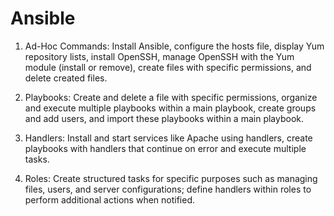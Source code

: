 # Ansible

1) Ad-Hoc Commands: Install Ansible, configure the hosts file, display Yum repository lists, install OpenSSH, manage OpenSSH with the Yum module (install or remove), create files with specific permissions, and delete created files.

2) Playbooks: Create and delete a file with specific permissions, organize and execute multiple playbooks within a main playbook, create groups and add users, and import these playbooks within a main playbook.

 3) Handlers: Install and start services like Apache using handlers, create playbooks with handlers that continue on error and execute multiple tasks.
    
 4) Roles: Create structured tasks for specific purposes such as managing files, users, and server configurations; define handlers within roles to perform additional actions when notified.

